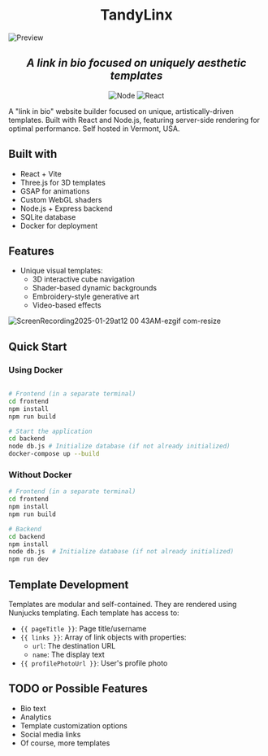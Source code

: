 <h1 align="center">TandyLinx</h1>


![Preview](https://github.com/user-attachments/assets/cf429d1d-07fd-4b98-9bde-6c7459df9c05)

<h2 align="center"><i>A link in bio focused on uniquely aesthetic templates</i></h2>

<p align="center">
  <img alt="Node" src="https://img.shields.io/badge/node-18.x-brightgreen?style=flat-square">
  <img alt="React" src="https://img.shields.io/badge/react-18.x-blue?style=flat-square">
</p>

A "link in bio" website builder focused on unique, artistically-driven templates. Built with React and Node.js, featuring server-side rendering for optimal performance. Self hosted in Vermont, USA.

## Built with

- React + Vite
- Three.js for 3D templates
- GSAP for animations
- Custom WebGL shaders
- Node.js + Express backend
- SQLite database
- Docker for deployment

## Features

- Unique visual templates:
  - 3D interactive cube navigation
  - Shader-based dynamic backgrounds
  - Embroidery-style generative art
  - Video-based effects


![ScreenRecording2025-01-29at12 00 43AM-ezgif com-resize](https://github.com/user-attachments/assets/3a870aab-98c6-4b9a-965f-93ee514b302c)

## Quick Start

### Using Docker
```bash

# Frontend (in a separate terminal)
cd frontend
npm install
npm run build

# Start the application
cd backend
node db.js # Initialize database (if not already initialized)
docker-compose up --build
```

### Without Docker
```bash
# Frontend (in a separate terminal)
cd frontend
npm install
npm run build

# Backend
cd backend
npm install
node db.js  # Initialize database (if not already initialized)
npm run dev

```

## Template Development

Templates are modular and self-contained. They are rendered using Nunjucks templating. Each template has access to:
- `{{ pageTitle }}`: Page title/username
- `{{ links }}`: Array of link objects with properties:
  - `url`: The destination URL
  - `name`: The display text
- `{{ profilePhotoUrl }}`: User's profile photo

## TODO or Possible Features

- Bio text
- Analytics
- Template customization options
- Social media links
- Of course, more templates
